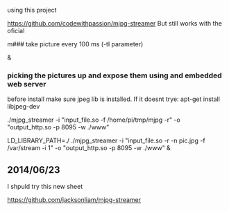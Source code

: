 using this project

https://github.com/codewithpassion/mjpg-streamer
But still works with the oficial



m### take picture every 100 ms (-tl parameter)



 &

### picking the pictures up and expose them using and embedded web server

before install make sure jpeg lib is installed. If it doesnt trye:
	apt-get install libjpeg-dev

./mjpg_streamer -i "input_file.so -f /home/pi/tmp/mjpg -r" -o "output_http.so -p 8095 -w ./www"


LD_LIBRARY_PATH=./ ./mjpg_streamer -i "input_file.so -r -n pic.jpg -f /var/stream -i 1" -o "output_http.so -p 8095 -w ./www" &

## 2014/06/23
I shpuld try this new sheet

https://github.com/jacksonliam/mjpg-streamer


